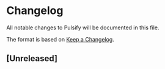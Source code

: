 # Changelog

All notable changes to Pulsify will be documented in this file.

The format is based on [Keep a Changelog](https://keepachangelog.com/en/1.0.0/).

## [Unreleased]
